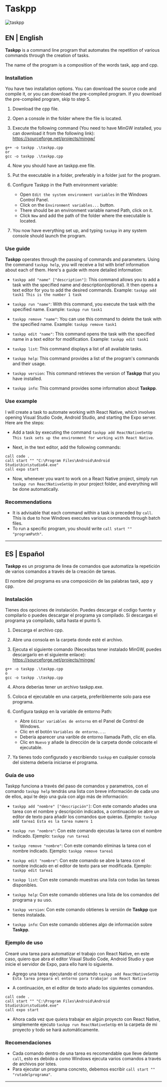 # Taskpp

![taskpp](https://github.com/iBManu/Taskpp/assets/70716864/5112b005-8b71-49d0-b854-feea2685c8e8)

## EN | English

**Taskpp** is a command line program that automates the repetition of various commands through the creation of tasks.

The name of the program is a composition of the words task, app and cpp.

### Installation

You have two installation options. You can download the source code and compile it, or you can download the pre-compiled program. If you download the pre-compiled program, skip to step 5.

1. Download the cpp file.

2. Open a console in the folder where the file is located.

3. Execute the following command (You need to have MinGW installed, you can download it from the following link): https://sourceforge.net/projects/mingw/
```
g++ -o taskpp .\taskpp.cpp
or
gcc -o taskpp .\taskpp.cpp
```

4. Now you should have an taskpp.exe file.

5. Put the executable in a folder, preferably in a folder just for the program.

6. Configure Taskpp in the Path environment variable:
   - Open `Edit the system environment variables` in the Windows Control Panel.
   - Click on the `Environment variables...` button.
   - There should be an environment variable named Path, click on it.
   - Click `New` and add the path of the folder where the executable is located.

7. You now have everything set up, and typing `taskpp` in any system console should launch the program.

### Use guide

**Taskpp** operates through the passing of commands and parameters. Using the command `taskpp help`, you will receive a list with brief information about each of them. Here's a guide with more detailed information:

* `taskpp add "name" ["description"]`: This command allows you to add a task with the specified name and description(optional). It then opens a text editor for you to add the desired commands. Example: `taskpp add task1 This is the number 1 task`

* `taskpp run "name"`: With this command, you execute the task with the specified name. Example: `taskpp run task1`

* `taskpp remove "name"`: You can use this command to delete the task with the specified name. Example: `taskpp remove task1`

* `taskpp edit "name"`: This command opens the task with the specified name in a text editor for modification. Example: `taskpp edit task1`

* `taskpp list`: This command displays a list of all available tasks.

* `taskpp help`: This command provides a list of the program's commands and their usage.

* `taskpp version`: This command retrieves the version of **Taskpp** that you have installed.

* `taskpp info`: This command provides some information about **Taskpp**.

### Use example

I will create a task to automate working with React Native, which involves opening Visual Studio Code, Android Studio, and starting the Expo server. Here are the steps:

* Add a task by executing the command `taskpp add ReactNativeSetUp This task sets up the environment for working with React Native`.

* Next, in the text editor, add the following commands:

```
call code .
call start "" "C:\Program Files\Android\Android Studio\bin\studio64.exe"
call expo start
```

* Now, whenever you want to work on a React Native project, simply run `taskpp run ReactNativeSetUp` in your project folder, and everything will be done automatically.

### Recommendations

* It is advisable that each command within a task is preceded by `call`. This is due to how Windows executes various commands through batch files.
* To run a specific program, you should write `call start "" "programPath"`.

---

## ES | Español

**Taskpp** es un programa de linea de comandos que automatiza la repetición de varios comandos a través de la creación de tareas.

El nombre del programa es una composición de las palabras task, app y cpp.

### Instalación

Tienes dos opciones de instalación. Puedes descargar el codigo fuente y compilarlo o puedes descargar el programa ya compilado. Si descargas el programa ya compilado, salta hasta el punto 5.

1. Descarga el archivo cpp.
   
2. Abre una consola en la carpeta donde esté el archivo.
   
3. Ejecuta el siguiente comando (Necesitas tener instalado MinGW, puedes descargarlo en el siguiente enlace): https://sourceforge.net/projects/mingw/
```
g++ -o taskpp .\taskpp.cpp
o
gcc -o taskpp .\taskpp.cpp
```

4. Ahora deberías tener un archivo taskpp.exe.
  
5. Coloca el ejecutable en una carpeta, preferiblemente solo para ese programa.
  
6. Configura taskpp en la variable de entorno Path:
   - Abre `Editar variables de entorno` en el Panel de Control de Windows.
   - Clic en el botón `Variables de entorno...`.
   - Debería aparecer una varible de entorno llamada Path, clic en ella.
   - Clic en `Nuevo` y añade la dirección de la carpeta donde colocaste el ejecutable.

7. Ya tienes todo configurado y escribiendo `taskpp` en cualquier consola del sistema debería iniciarse el programa.

 ### Guía de uso

Taskpp funciona a través del paso de comandos y parametros, con el comando ```taskpp help``` tendrás una lista con breve información de cada uno de ellos, aquí te dejo una guía con algo más de información:

* `taskpp add "nombre" ["descripción"]`: Con este comando añades una tarea con el nombre y descripción indicados, a continuación se abre un editor de texto para añadir los comandos que quieras. Ejemplo: `taskpp add tarea1 Esta es la tarea numero 1`

* `taskpp run "nombre"`: Con este comando ejecutas la tarea con el nombre indicado. Ejemplo: `taskpp run tarea1`

* `taskpp remove "nombre"`: Con este comando eliminas la tarea con el nombre indicado. Ejemplo: `taskpp remove tarea1`

* `taskpp edit "nombre"`: Con este comando se abre la tarea con el nombre indicado en el editor de texto para ser modificada. Ejemplo: `taskpp edit tarea1`

* `taskpp list`: Con este comando muestras una lista con todas las tareas disponibles.

* `taskpp help`: Con este comando obtienes una lista de los comandos del programa y su uso.

* `taskpp version`: Con este comando obtienes la versión de **Taskpp** que tienes instalada.

* `taskpp info`: Con este comando obtienes algo de información sobre **Taskpp**.

 ### Ejemplo de uso

Crearé una tarea para automatizar el trabajo con React Native, en este caso, quiero que abra el editor Visual Studio Code, Android Studio y que inicie el servidor de Expo, para ello haré lo siguiente.

* Agrego una tarea ejecutando el comando `taskpp add ReactNativeSetUp Esta tarea prepara el entorno para trabajar con React Native`

* A continuación, en el editor de texto añado los siguientes comandos.
```
call code .
call start "" "C:\Program Files\Android\Android Studio\bin\studio64.exe"
call expo start
```

* Ahora cada vez que quiera trabajar en algún proyecto con React Native, simplemente ejecuto `taskpp run ReactNativeSetUp` en la carpeta de mi proyecto y todo se hará automáticamente.

 ### Recomendaciones

 * Cada comando dentro de una tarea es recomendable que lleve delante `call`, esto es debido a como Windows ejecuta varios comandos a través de archivos por lotes.
 * Para ejecutar un programa concreto, debemos escribir `call start "" "rutadelprograma"`.

 ---
